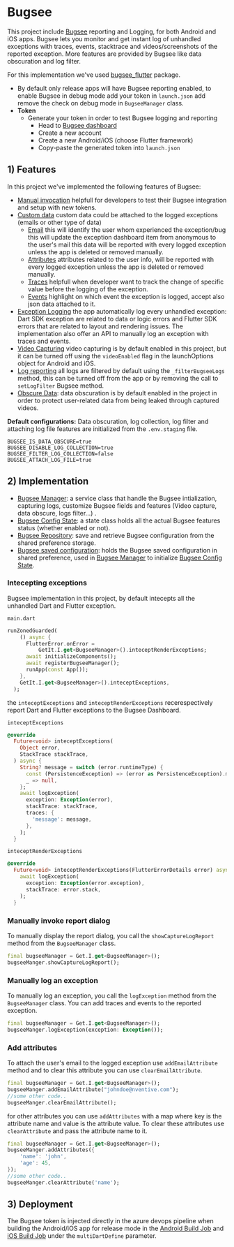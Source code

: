 # Bugsee

This project include [Bugsee](https://www.bugsee.com/) reporting and Logging, for both Android and iOS apps.
Bugsee lets you monitor and get instant log of unhandled exceptions with traces, events, stacktrace and videos/screenshots of the reported exception. More features are provided by Bugsee like data obscuration and log filter.

For this implementation we've used [bugsee_flutter](https://pub.dev/packages/bugsee_flutter) package.

- By default only release apps will have Bugsee reporting enabled, to enable Bugsee in debug mode add your token in `launch.json` add remove the check on debug mode in `BugseeManager` class.
- **Token**
    - Generate your token in order to test Bugsee logging and reporting 
        - Head to [Bugsee dashboard](https://www.bugsee.com/)
        - Create a new account
        - Create a new Android/iOS (choose Flutter framework)
        - Copy-paste the generated token into `launch.json`


## 1) Features

In this project we've implemented the following features of Bugsee:
- [Manual invocation](https://docs.bugsee.com/sdk/flutter/manual/) helpfull for developers to test their Bugsee integration and setup with new tokens.
- [Custom data](https://docs.bugsee.com/sdk/flutter/custom/) custom data could be attached to the logged exceptions (emails or other type of data)
    - [Email](https://docs.bugsee.com/sdk/flutter/custom/#:~:text=Adding%20custom%20data-,User%20email,-When%20you%20already) this will identify the user whom experienced the exception/bug this will update the exception dashboard item from anonymous to the user's mail this data will be reported with every logged exception unless the app is deleted or removed manually.
    - [Attributes](https://docs.bugsee.com/sdk/flutter/custom/#:~:text=User/Session%20attributes) attributes related to the user info, will be reported with every logged exception unless the app is deleted or removed manually.
    - [Traces](https://docs.bugsee.com/sdk/flutter/custom/#:~:text=them%0ABugsee.clearAllAttributes()%3B-,Custom%20traces,-Traces%20may%20be) helpfull when developer want to track the change of specific value before the logging of the exception.
    - [Events](https://docs.bugsee.com/sdk/flutter/custom/#:~:text=Custom%20events-,Events,-are%20identified%20by) highlight on which event the exception is logged, accept also json data attached to it.
- [Exception Logging](https://docs.bugsee.com/sdk/flutter/logs/) the app automatically log every unhandled exception: Dart SDK exception are related to data or logic errors and Flutter  SDK errors that are related to layout and rendering issues. The implementation also offer an API to manually log an exception with traces and events.
- [Video Capturing](https://docs.bugsee.com/sdk/flutter/privacy/video/) video capturing is by default enabled in this project, but it can be turned off using the `videoEnabled` flag in the launchOptions object for Android and iOS.
- [Log reporting](https://docs.bugsee.com/sdk/flutter/privacy/logs/) all logs are filtered by default using the `_filterBugseeLogs` method, this can be turned off from the app or by removing the call to `setLogFilter` Bugsee method.
- [Obscure Data](https://docs.bugsee.com/sdk/flutter/privacy/video/#:~:text=Protecting%20flutter%20views): data obscuration is by default enabled in the project in order to protect user-related data from being leaked through captured videos.

**Default configurations:**
Data obscuration, log collection, log filter and attaching log file features are initialized from the `.env.staging` file.
```
BUGSEE_IS_DATA_OBSCURE=true
BUGSEE_DISABLE_LOG_COLLECTION=true
BUGSEE_FILTER_LOG_COLLECTION=false
BUGSEE_ATTACH_LOG_FILE=true
```

## 2) Implementation
- [Bugsee Manager](../src/app/lib/business/bugsee/bugsee_manager.dart): a service class that handle the Bugsee intialization, capturing logs, customize Bugsee fields and features (Video capture, data obscure, logs filter...) .
- [Bugsee Config State](../src/app/lib/business/bugsee/bugsee_config_state.dart): a state class holds all the actual Bugsee features status (whether enabled or not).
- [Bugsee Repository](../src/app/lib/access/bugsee/bugsee_repository.dart): save and retrieve Bugsee configuration from the shared preference storage.
- [Bugsee saved configuration](../src/app/lib/access/bugsee/bugsee_configuration_data.dart): holds the Bugsee saved configuration in shared preference, used in [Bugsee Manager](../src/app/lib/business/bugsee/bugsee_manager.dart) to initialize [Bugsee Config State](../src/app/lib/business/bugsee/bugsee_config_state.dart).

### Intecepting exceptions
Bugsee implementation in this project, by default intecepts all the unhandled Dart and Flutter exception.

`main.dart`
```dart
runZonedGuarded(
    () async {
      FlutterError.onError =
          GetIt.I.get<BugseeManager>().inteceptRenderExceptions;
      await initializeComponents();
      await registerBugseeManager();
      runApp(const App());
    },
    GetIt.I.get<BugseeManager>().inteceptExceptions,
  );
```
the `inteceptExceptions` and `inteceptRenderExceptions` recerespectively report Dart and Flutter exceptions to the Bugsee Dashboard.

`inteceptExceptions`
```dart
@override
  Future<void> inteceptExceptions(
    Object error,
    StackTrace stackTrace,
  ) async {
    String? message = switch (error.runtimeType) {
      const (PersistenceException) => (error as PersistenceException).message,
      _ => null,
    };
    await logException(
      exception: Exception(error),
      stackTrace: stackTrace,
      traces: {
        'message': message,
      },
    );
  }
```

`inteceptRenderExceptions`
```dart
@override
  Future<void> inteceptRenderExceptions(FlutterErrorDetails error) async {
    await logException(
      exception: Exception(error.exception),
      stackTrace: error.stack,
    );
  }
```

### Manually invoke report dialog

To manually display the report dialog, you call the `showCaptureLogReport` method from the `BugseeManager` class.

```dart
final bugseeManager = Get.I.get<BugseeManager>();
bugseeManger.showCaptureLogReport();
```


### Manually log an exception

To manually log an exception, you call the `logException` method from the `BugseeManager` class. You can add traces and events to the reported exception.

```dart
final bugseeManager = Get.I.get<BugseeManager>();
bugseeManger.logException(exception: Exception());
```


### Add attributes

To attach the user's email to the logged exception use `addEmailAttribute` method and to clear this attribute you can use `clearEmailAttribute`.

```dart
final bugseeManager = Get.I.get<BugseeManager>();
bugseeManger.addEmailAttribute("johndoe@nventive.com");
//some other code..
bugseeManger.clearEmailAttribute();
```

for other attributes you can use `addAttributes` with a map where key is the attribute name and value is the attribute value. To clear these attributes use `clearAttribute` and pass the attribute name to it.

```dart
final bugseeManager = Get.I.get<BugseeManager>();
bugseeManger.addAttributes({
    'name': 'john',
    'age': 45,
});
//some other code..
bugseeManger.clearAttribute('name');
```

## 3) Deployment

The Bugsee token is injected directly in the azure devops pipeline when building the Android/iOS app for release mode in the [Android Build Job](../build/steps-build-android.yml) and [iOS Build Job](../build/steps-build-ios.yml) under the `multiDartDefine` parameter.